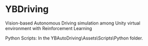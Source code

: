# YBDriving
Vision-based Autonomous Driving simulation among Unity virtual environment with Reinforcement Learning

Python Scripts:
In the YBAutoDriving\Assets\Scripts\Python folder.
